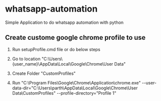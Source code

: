# whatsapp-automation
Simple Application to do whatsapp automation with python


## Create custome google chrome profile to use
1. Run setupProfile.cmd file or do below steps


2. Go to location "C:\Users\\{user_name}\AppData\Local\Google\Chrome\User Data"
3. Create Folder "CustomProfiles"
4. Run "C:\Program Files\Google\Chrome\Application\chrome.exe" --user-data-dir="C:\Users\parth\AppData\Local\Google\Chrome\User Data\CustomProfiles" --profile-directory="Profile 1"
